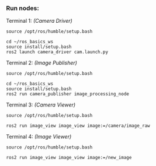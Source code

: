 ### Run nodes:

Terminal 1: *(Camera Driver)*
```
source /opt/ros/humble/setup.bash

cd ~/ros_basics_ws
source install/setup.bash
ros2 launch camera_driver cam.launch.py
```

Terminal 2: *(Image Publisher)*
```
source /opt/ros/humble/setup.bash

cd ~/ros_basics_ws
source install/setup.bash
ros2 run camera_publisher image_processing_node
```

Terminal 3: *(Camera Viewer)*
```
source /opt/ros/humble/setup.bash

ros2 run image_view image_view image:=/camera/image_raw
```

Terminal 4: *(Image Viewer)*
```
source /opt/ros/humble/setup.bash

ros2 run image_view image_view image:=/new_image
```